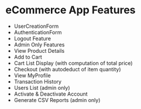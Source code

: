 <h1>eCommerce App Features</h1>
<ul>
  <li>UserCreationForm</li>
  <li>AuthenticationForm</li>
  <li>Logout Feature</li>
  <li>Admin Only Features</li>
  <li>View Product Details</li>
  <li>Add to Cart</li>
  <li>Cart List Display (with computation of total price)</li>
  <li>Checkout (with autodeduct of item quantity)</li>
  <li>View MyProfile</li>
  <li>Transaction History</li>
  <li>Users List (admin only)</li>
  <li>Activate & Deactivate Account</li>
  <li>Generate CSV Reports (admin only)</li>
</ul>
